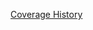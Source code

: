 [Coverage History](https://rawgithub.com/bldr-io/artifacts/build_bldr-io_bldr_2014-03-23_14-59-49/coverage/index.html)
